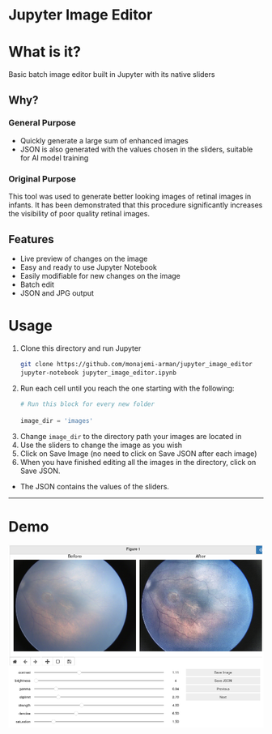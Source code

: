 # Jupyter Image Editor
# What is it?
Basic batch image editor built in Jupyter with its native sliders
## Why?
### General Purpose
* Quickly generate a large sum of enhanced images
* JSON is also generated with the values chosen in the sliders, suitable for AI model training
### Original Purpose
This tool was used to generate better looking images of retinal images in infants. It has been demonstrated that this procedure significantly increases the visibility of poor quality retinal images.
## Features
* Live preview of changes on the image
* Easy and ready to use Jupyter Notebook
* Easily modifiable for new changes on the image
* Batch edit
* JSON and JPG output
# Usage
1. Clone this directory and run Jupyter
   ```bash
   git clone https://github.com/monajemi-arman/jupyter_image_editor
   jupyter-notebook jupyter_image_editor.ipynb
   ```
2. Run each cell until you reach the one starting with the following:
   ```python
   # Run this block for every new folder
   
   image_dir = 'images'
   ```
4. Change `image_dir` to the directory path your images are located in
5. Use the sliders to change the image as you wish
6. Click on Save Image (no need to click on Save JSON after each image)
7. When you have finished editing all the images in the directory, click on Save JSON.

* The JSON contains the values of the sliders.
---
# Demo
![](images/sliders_demo.png)
